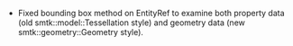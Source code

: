 + Fixed bounding box method on EntityRef to examine
  both property data (old smtk::model::Tessellation style)
  and geometry data (new smtk::geometry::Geometry style).
